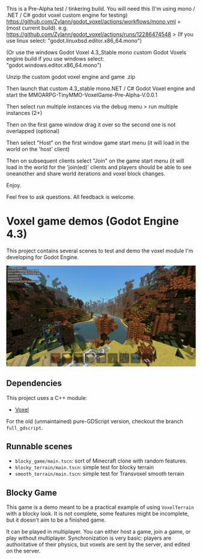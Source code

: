 This is a Pre-Alpha test / tinkering build. You will need this (I'm using mono / .NET / C# godot voxel custom engine for testing) https://github.com/Zylann/godot_voxel/actions/workflows/mono.yml + (most current build). e.g. https://github.com/Zylann/godot_voxel/actions/runs/12286474548 > (If you use linux select:
"godot.linuxbsd.editor.x86_64.mono")

(Or use the windows Godot Voxel 4.3_Stable mono custom Godot Voxels engine build if you use windows select: 
"godot.windows.editor.x86_64.mono")

Unzip the custom godot voxel engine and game .zip

Then launch that custom 4.3_stable mono.NET / C# Godot Voxel engine and start the MMOARPG-TinyMMO-VoxelGame-Pre-Alpha-V.0.0.1 

Then select run multiple instances via the debug menu > run multiple instances (2+)

Then on the first game window drag it over so the second one is not overlapped (optional)

Then select "Host" on the first window game start menu (it will load in the world on the 'host' client)

Then on subsequent clients select "Join" on the game start menu (it will load in the world for the 'join(ed)' clients and players should be able to see oneanother and share world iterations and voxel block changes.

Enjoy.

Feel free to ask questions. All feedback is welcome.


Voxel game demos (Godot Engine 4.3)
====================================

This project contains several scenes to test and demo the voxel module I'm developing for Godot Engine.

![Screenshot](screenshots/2020_05_05_1953_small.png)


Dependencies
---------------

This project uses a C++ module:
- [Voxel](https://github.com/Zylann/godot_voxel)

For the old (unmaintained) pure-GDScript version, checkout the branch `full_gdscript`.


Runnable scenes
-----------------

- `blocky_game/main.tscn`: sort of Minecraft clone with random features.
- `blocky_terrain/main.tscn`: simple test for blocky terrain
- `smooth_terrain/main.tscn`: simple test for Transvoxel smooth terrain


Blocky Game
------------

This game is a demo meant to be a practical example of using `VoxelTerrain` with a blocky look. It is not complete, some features might be incomplete, but it doesn't aim to be a finished game.

It can be played in multiplayer. You can either host a game, join a game, or play without multiplayer.
Synchronization is very basic: players are authoritative of their physics, but voxels are sent by the server, and edited on the server.
